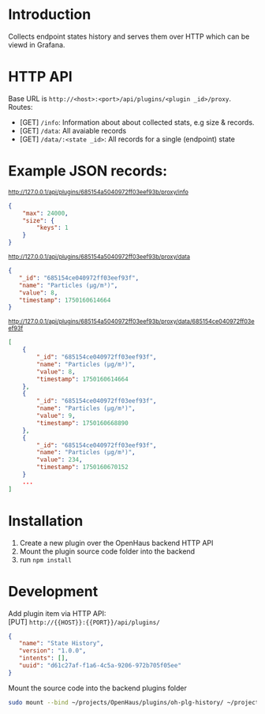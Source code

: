 # Introduction
Collects endpoint states history and serves them over HTTP which can be viewd in Grafana.

# HTTP API
Base URL is `http://<host>:<port>/api/plugins/<plugin _id>/proxy`.<br />
Routes:
- [GET] `/info`: Information about about collected stats, e.g size & records.
- [GET] `/data`: All avaiable records
- [GET] `/data/:<state _id>`: All records for a single (endpoint) state

# Example JSON records:
<small>http://127.0.0.1/api/plugins/685154a5040972ff03eef93b/proxy/info</small>
```json
{
    "max": 24000,
    "size": {
        "keys": 1
    }
}
```

<small>http://127.0.0.1/api/plugins/685154a5040972ff03eef93b/proxy/data</small>
```json
{
   "_id": "685154ce040972ff03eef93f",
   "name": "Particles (µg/m³)",
   "value": 8,
   "timestamp": 1750160614664
}
```

<small>http://127.0.0.1/api/plugins/685154a5040972ff03eef93b/proxy/data/685154ce040972ff03eef93f</small>
```json
[
    {
        "_id": "685154ce040972ff03eef93f",
        "name": "Particles (µg/m³)",
        "value": 8,
        "timestamp": 1750160614664
    },
    {
        "_id": "685154ce040972ff03eef93f",
        "name": "Particles (µg/m³)",
        "value": 9,
        "timestamp": 1750160668890
    },
    {
        "_id": "685154ce040972ff03eef93f",
        "name": "Particles (µg/m³)",
        "value": 234,
        "timestamp": 1750160670152
    }
    ...
]    
```


# Installation
1) Create a new plugin over the OpenHaus backend HTTP API
2) Mount the plugin source code folder into the backend
3) run `npm install`

# Development
Add plugin item via HTTP API:<br />
[PUT] `http://{{HOST}}:{{PORT}}/api/plugins/`
```json
{
   "name": "State History",
   "version": "1.0.0",
   "intents": [],
   "uuid": "d61c27af-f1a6-4c5a-9206-972b705f05ee"
}
```

Mount the source code into the backend plugins folder
```sh
sudo mount --bind ~/projects/OpenHaus/plugins/oh-plg-history/ ~/projects/OpenHaus/backend/plugins/d61c27af-f1a6-4c5a-9206-972b705f05ee/
```
